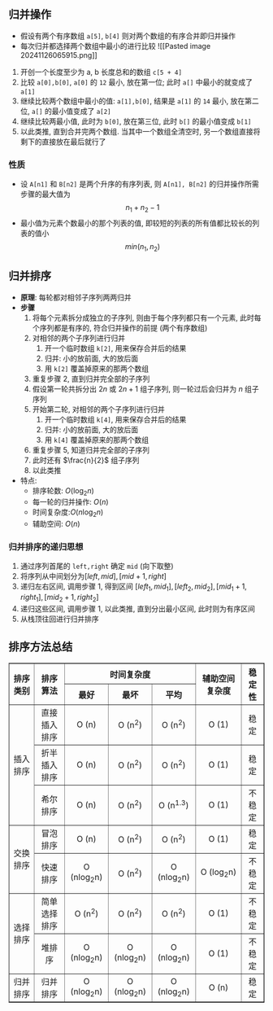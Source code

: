 ## 归并操作
- 假设有两个有序数组 `a[5]`, `b[4]` 则对两个数组的有序合并即归并操作
- 每次归并都选择两个数组中最小的进行比较
![[Pasted image 20241126065915.png]]
1. 开创一个长度至少为 a, b 长度总和的数组 `c[5 + 4]`
2. 比较 `a[0],b[0]`, `a[0]` 的 `12` 最小, 放在第一位; 此时 `a[]` 中最小的就变成了 `a[1]`
3. 继续比较两个数组中最小的值: `a[1],b[0]`, 结果是 `a[1]` 的 `14` 最小, 放在第二位, `a[]` 的最小值变成了 `a[2]`
4. 继续比较两最小值, 此时为 `b[0]`, 放在第三位, 此时 `b[]` 的最小值变成 `b[1]`
5. 以此类推, 直到合并完两个数组. 当其中一个数组全清空时, 另一个数组直接将剩下的直接放在最后就行了
### 性质
- 设 `A[n1]` 和 `B[n2]` 是两个升序的有序列表, 则 `A[n1], B[n2]` 的归并操作所需步骤的最大值为
$$
n_{1} + n_{2} - 1
$$
- 最小值为元素个数最小的那个列表的值, 即较短的列表的所有值都比较长的列表的值小
$$
min(n_{1},n_{2})
$$
## 归并排序
- **原理**: 每轮都对相邻子序列两两归并
- **步骤**
	1. 将每个元素拆分成独立的子序列, 则由于每个序列都只有一个元素, 此时每个序列都是有序的, 符合归并操作的前提 (两个有序数组)
	2. 对相邻的两个子序列进行归并
		1. 开一个临时数组 `k[2]`, 用来保存合并后的结果
		2. 归并: 小的放前面, 大的放后面
		3. 用 `k[2]` 覆盖掉原来的那两个数组
	3. 重复步骤 2, 直到归并完全部的子序列
	4. 假设第一轮共拆分出 $2n$ 或 $2n+1$ 组子序列, 则一轮过后会归并为 $n$ 组子序列
	5. 开始第二轮, 对相邻的两个子序列进行归并
		1. 开一个临时数组 `k[4]`, 用来保存合并后的结果
		2. 归并: 小的放前面, 大的放后面
		3. 用 `k[4]` 覆盖掉原来的那两个数组
	6. 重复步骤 5, 知道归并完全部的子序列
	7. 此时还有 $\frac{n}{2}$ 组子序列
	8. 以此类推 
- 特点:
	- 排序轮数: $O(\log_{2}n)$
	- 每一轮的归并操作: $O(n)$
	- 时间复杂度:$O(n\log_{2}n)$
	- 辅助空间: $O(n)$
### 归并排序的递归思想
1. 通过序列首尾的 `left,right` 确定 `mid` (向下取整)
2. 将序列从中间划分为$[left, mid],[mid + 1, right]$
3. 递归左右区间, 调用步骤 1, 得到区间 $[left_{1}, mid_{1}],[left_{2}, mid_{2}],[mid_{1} + 1, right_{1}],[mid_{2} + 1, right_{2}]$
4. 递归这些区间, 调用步骤 1, 以此类推, 直到分出最小区间, 此时则为有序区间
5. 从栈顶往回进行归并排序
## 排序方法总结
<table border="1" style="border-collapse: collapse; width: 100%; text-align: center;">
    <tr>
        <th rowspan="2" style="text-align: center; vertical-align: middle;">排序类别</th>
        <th rowspan="2" style="text-align: center; vertical-align: middle;">排序算法</th>
        <th colspan="3" style="text-align: center; vertical-align: middle;">时间复杂度</th>
        <th rowspan="2" style="text-align: center; vertical-align: middle;">辅助空间复杂度</th>
        <th rowspan="2" style="text-align: center; vertical-align: middle;">稳定性</th>
    </tr>
    <tr>
        <th style="text-align: center; vertical-align: middle;">最好</th>
        <th style="text-align: center; vertical-align: middle;">最坏</th>
        <th style="text-align: center; vertical-align: middle;">平均</th>
    </tr>
    <tr>
        <td rowspan="3" style="text-align: center; vertical-align: middle;">插入排序</td>
        <td style="text-align: center; vertical-align: middle;">直接插入排序</td>
        <td style="text-align: center; vertical-align: middle;">O (n)</td>
        <td style="text-align: center; vertical-align: middle;">O (n<sup>2</sup>)</td>
        <td style="text-align: center; vertical-align: middle;">O (n<sup>2</sup>)</td>
        <td style="text-align: center; vertical-align: middle;">O (1)</td>
        <td style="text-align: center; vertical-align: middle;">稳定</td>
    </tr>
    <tr>
        <td style="text-align: center; vertical-align: middle;">折半插入排序</td>
        <td style="text-align: center; vertical-align: middle;">O (n)</td>
        <td style="text-align: center; vertical-align: middle;">O (n<sup>2</sup>)</td>
        <td style="text-align: center; vertical-align: middle;">O (n<sup>2</sup>)</td>
        <td style="text-align: center; vertical-align: middle;">O (1)</td>
        <td style="text-align: center; vertical-align: middle;">稳定</td>
    </tr>
    <tr>
        <td style="text-align: center; vertical-align: middle;">希尔排序</td>
        <td style="text-align: center; vertical-align: middle;">O (n)</td>
        <td style="text-align: center; vertical-align: middle;">O (n<sup>2</sup>)</td>
        <td style="text-align: center; vertical-align: middle;">O (n<sup>1.3</sup>)</td>
        <td style="text-align: center; vertical-align: middle;">O (1)</td>
        <td style="text-align: center; vertical-align: middle;">不稳定</td>
    </tr>
    <tr>
        <td rowspan="2" style="text-align: center; vertical-align: middle;">交换排序</td>
        <td style="text-align: center; vertical-align: middle;">冒泡排序</td>
        <td style="text-align: center; vertical-align: middle;">O (n)</td>
        <td style="text-align: center; vertical-align: middle;">O (n<sup>2</sup>)</td>
        <td style="text-align: center; vertical-align: middle;">O (n<sup>2</sup>)</td>
        <td style="text-align: center; vertical-align: middle;">O (1)</td>
        <td style="text-align: center; vertical-align: middle;">稳定</td>
    </tr>
    <tr>
        <td style="text-align: center; vertical-align: middle;">快速排序</td>
        <td style="text-align: center; vertical-align: middle;">O (nlog<sub>2</sub>n)</td>
        <td style="text-align: center; vertical-align: middle;">O (n<sup>2</sup>)</td>
        <td style="text-align: center; vertical-align: middle;">O (nlog<sub>2</sub>n)</td>
        <td style="text-align: center; vertical-align: middle;">O (log<sub>2</sub>n)</td>
        <td style="text-align: center; vertical-align: middle;">不稳定</td>
    </tr>
    <tr>
        <td rowspan="2" style="text-align: center; vertical-align: middle;">选择排序</td>
        <td style="text-align: center; vertical-align: middle;">简单选择排序</td>
        <td style="text-align: center; vertical-align: middle;">O (n<sup>2</sup>)</td>
        <td style="text-align: center; vertical-align: middle;">O (n<sup>2</sup>)</td>
        <td style="text-align: center; vertical-align: middle;">O (n<sup>2</sup>)</td>
        <td style="text-align: center; vertical-align: middle;">O (1)</td>
        <td style="text-align: center; vertical-align: middle;">不稳定</td>
    </tr>
    <tr>
        <td style="text-align: center; vertical-align: middle;">堆排序</td>
        <td style="text-align: center; vertical-align: middle;">O (nlog<sub>2</sub>n)</td>
        <td style="text-align: center; vertical-align: middle;">O (nlog<sub>2</sub>n)</td>
        <td style="text-align: center; vertical-align: middle;">O (nlog<sub>2</sub>n)</td>
        <td style="text-align: center; vertical-align: middle;">O (1)</td>
        <td style="text-align: center; vertical-align: middle;">不稳定</td>
    </tr>
    <tr>
        <td style="text-align: center; vertical-align: middle;">归并排序</td>
        <td style="text-align: center; vertical-align: middle;">归并排序</td>
        <td style="text-align: center; vertical-align: middle;">O (nlog<sub>2</sub>n)</td>
        <td style="text-align: center; vertical-align: middle;">O (nlog<sub>2</sub>n)</td>
        <td style="text-align: center; vertical-align: middle;">O (nlog<sub>2</sub>n)</td>
        <td style="text-align: center; vertical-align: middle;">O (n)</td>
        <td style="text-align: center; vertical-align: middle;">稳定</td>
    </tr>
</table>
